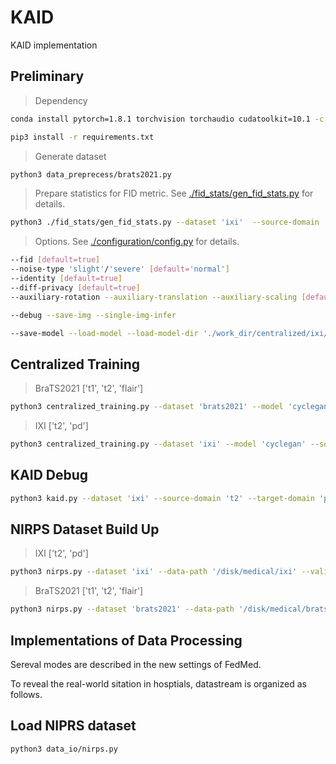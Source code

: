 # KAID

KAID implementation
## Preliminary
> Dependency

```bash
conda install pytorch=1.8.1 torchvision torchaudio cudatoolkit=10.1 -c pytorch
```
```bash
pip3 install -r requirements.txt
```

> Generate dataset
```bash
python3 data_preprecess/brats2021.py
```
> Prepare statistics for FID metric. See [./fid_stats/gen_fid_stats.py](fid_stats/gen_fid_stats.py) for details.
```bash
python3 ./fid_stats/gen_fid_stats.py --dataset 'ixi'  --source-domain 't2' --target-domain 'pd' --gpu-id 0
```

> Options. See [./configuration/config.py](configuration/config.py) for details.
```bash
--fid [default=true]
--noise-type 'slight'/'severe' [default='normal'] 
--identity [default=true]
--diff-privacy [default=true]
--auxiliary-rotation --auxiliary-translation --auxiliary-scaling [default=false]
```
```bash
--debug --save-img --single-img-infer 
```
```bash
--save-model --load-model --load-model-dir './work_dir/centralized/ixi/Tue Jan 11 20:18:31 2022'
 ```


## Centralized Training
> BraTS2021 ['t1', 't2', 'flair']
```bash
python3 centralized_training.py --dataset 'brats2021' --model 'cyclegan' --source-domain 't1' --target-domain 'flair' --data-path '/disk1/medical/brats2021/training' --valid-path '/disk1/medical/brats2021/validation'
```

> IXI  ['t2', 'pd']
```bash
python3 centralized_training.py --dataset 'ixi' --model 'cyclegan' --source-domain 'pd' --target-domain 't2' --data-path '/disk1/medical/ixi' --valid-path '/disk1/medical/ixi'  
```

## KAID Debug 
```bash
python3 kaid.py --dataset 'ixi' --source-domain 't2' --target-domain 'pd' -g 0 --msl-assigned --msl-assigned-value 10 --debug --num-epochs 2
```

## NIRPS Dataset Build Up
> IXI ['t2', 'pd']
```bash
python3 nirps.py --dataset 'ixi' --data-path '/disk/medical/ixi' --valid-path '/disk/medical/ixi' --model 'cyclegan' --source-domain 't2' --target-domain 'pd' -g 3 --num-epoch 30
```

> BraTS2021 ['t1', 't2', 'flair']
```bash
python3 nirps.py --dataset 'brats2021' --data-path '/disk/medical/brats2021/training' --valid-path '/disk/medical/brats2021/validation' --model 'cyclegan' --source-domain 't1' --target-domain 't2' -g 2 --num-epoch 30
```

## Implementations of Data Processing
Sereval modes are described in the new settings of FedMed.

To reveal the real-world sitation in hosptials, datastream is organized as follows.


## Load NIPRS dataset
```bash
python3 data_io/nirps.py
```